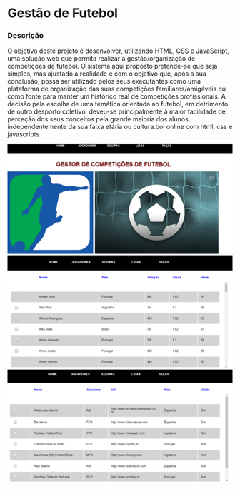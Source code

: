 # Gestão de Futebol

### Descrição
O objetivo deste projeto é desenvolver, utilizando HTML, CSS e JavaScript, uma solução web que
permita realizar a gestão/organização de competições de futebol.
O sistema aqui proposto pretende-se que seja simples, mas ajustado à realidade e com o
objetivo que, após a sua conclusão, possa ser utilizado pelos seus executantes como uma
plataforma de organização das suas competições familiares/amigáveis ou como fonte para
manter um histórico real de competições profissionais. A decisão pela escolha de uma temática
orientada ao futebol, em detrimento de outro desporto coletivo, deveu-se principalmente à
maior facilidade de perceção dos seus conceitos pela grande maioria dos alunos,
independentemente da sua faixa etária ou cultura.bol online com html, css e javascripts

![](figura0.png)
![](figura1.png)
![](figura2.png)
